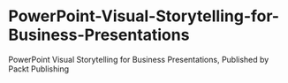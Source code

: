 # PowerPoint-Visual-Storytelling-for-Business-Presentations
PowerPoint Visual Storytelling for Business Presentations, Published by Packt Publishing
